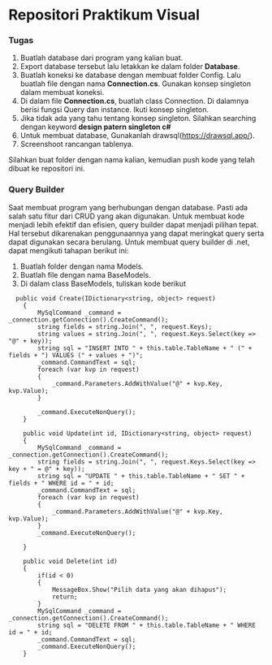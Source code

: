 # Repositori Praktikum Visual

### Tugas
1. Buatlah database dari program yang kalian buat.
2. Export database tersebut lalu letakkan ke dalam folder **Database**.
3. Buatlah koneksi ke database dengan membuat folder Config. Lalu buatlah file dengan nama **Connection.cs**. Gunakan konsep singleton dalam membuat koneksi.
4. Di dalam file **Connection.cs**, buatlah class Connection. Di dalamnya berisi fungsi Query dan instance. Ikuti konsep singleton.
5. Jika tidak ada yang tahu tentang konsep singleton. Silahkan searching dengan keyword **design patern singleton c#**
6. Untuk membuat database, Gunakanlah drawsql(https://drawsql.app/).
7. Screenshoot rancangan tablenya.

Silahkan buat folder dengan nama kalian, kemudian push kode yang telah dibuat ke repositori ini.

### Query Builder
Saat membuat program yang berhubungan dengan database. Pasti ada salah satu fitur dari CRUD yang akan digunakan. Untuk membuat kode menjadi lebih efektif dan efisien, query builder dapat menjadi pilihan tepat. Hal tersebut dikarenakan penggunaannya yang dapat meringkat query serta dapat digunakan secara berulang. Untuk membuat query builder di .net, dapat mengikuti tahapan berikut ini:

1. Buatlah folder dengan nama Models.
2. Buatlah file dengan nama BaseModels.
3. Di dalam class BaseModels, tuliskan kode berikut
```
  public void Create(IDictionary<string, object> request)
    {
        MySqlCommand _command = _connection.getConnection().CreateCommand();
        string fields = string.Join(", ", request.Keys);
        string values = string.Join(", ", request.Keys.Select(key => "@" + key));
        string sql = "INSERT INTO " + this.table.TableName + " (" + fields + ") VALUES (" + values + ")";
        _command.CommandText = sql;
        foreach (var kvp in request)
        {
            _command.Parameters.AddWithValue("@" + kvp.Key, kvp.Value);
        }

        _command.ExecuteNonQuery();
    } 

    public void Update(int id, IDictionary<string, object> request)
    {
        MySqlCommand _command = _connection.getConnection().CreateCommand();
        string fields = string.Join(", ", request.Keys.Select(key => key + " = @" + key));
        string sql = "UPDATE " + this.table.TableName + " SET " + fields + " WHERE id = " + id;
        _command.CommandText = sql;
        foreach (var kvp in request)
        {
            _command.Parameters.AddWithValue("@" + kvp.Key, kvp.Value);
        }
        _command.ExecuteNonQuery();

    }

    public void Delete(int id)
    {
        if(id < 0)
        {
            MessageBox.Show("Pilih data yang akan dihapus");
            return;
        }
        MySqlCommand _command = _connection.getConnection().CreateCommand();
        string sql = "DELETE FROM " + this.table.TableName + " WHERE id = " + id;
        _command.CommandText = sql;
        _command.ExecuteNonQuery();
    }
```

